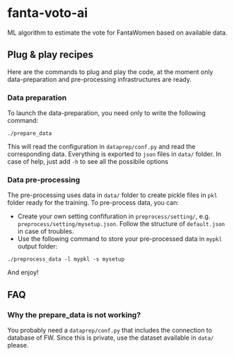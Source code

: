 # fanta-voto-ai
ML algorithm to estimate the vote for FantaWomen based on available data.

## Plug & play recipes

Here are the commands to plug and play the code, at the moment only data-preparation and pre-processing infrastructures are ready.

### Data preparation

To launch the data-preparation, you need only to write the following command:

```
./prepare_data
```

This will read the configuration in `dataprep/conf.py` and read the corresponding data. Everything is exported to `json` files in `data/` folder. In case of help, just add `-h` to see all the possibile options

### Data pre-processing

The pre-processing uses data in `data/` folder to create pickle files in `pkl` folder ready for the training. To pre-process data, you can:
- Create your own setting confifuration in `preprocess/setting/`, e.g. `preprocess/setting/mysetup.json`. Follow the structure of `default.json` in case of troubles.
- Use the following command to store your pre-processed data in `mypkl` output folder:
```
./preprocess_data -l mypkl -s mysetup
```
And enjoy!

## FAQ

### Why the prepare_data is not working?
You probably need a `dataprep/conf.py` that includes the connection to database of FW. Since this is private, use the dataset available in `data/` please.

